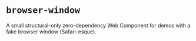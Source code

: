 # `browser-window`

A small structural-only zero-dependency Web Component for demos with a fake browser window (Safari-esque).

